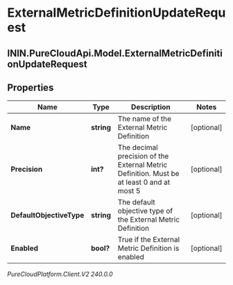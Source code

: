 # ExternalMetricDefinitionUpdateRequest

## ININ.PureCloudApi.Model.ExternalMetricDefinitionUpdateRequest

## Properties

|Name | Type | Description | Notes|
|------------ | ------------- | ------------- | -------------|
| **Name** | **string** | The name of the External Metric Definition | [optional] |
| **Precision** | **int?** | The decimal precision of the External Metric Definition. Must be at least 0 and at most 5 | [optional] |
| **DefaultObjectiveType** | **string** | The default objective type of the External Metric Definition | [optional] |
| **Enabled** | **bool?** | True if the External Metric Definition is enabled | [optional] |



_PureCloudPlatform.Client.V2 240.0.0_
